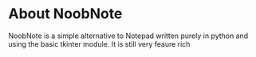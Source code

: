 # About NoobNote

NoobNote is a simple alternative to Notepad written purely in python and using the basic tkinter module. It is still very feaure rich
